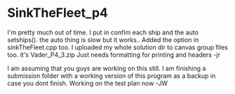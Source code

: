 
# SinkTheFleet_p4

I'm pretty much out of time.  I put in confim each ship and the auto setships().  the 
auto thing is slow but it works.. Added the option in sinkTheFleet.cpp too. 
I uploaded my whole solution dir to canvas group files too.  it's Vader_P4_3.zip
Just needs formatting for printing and headers
-jr

I am assuming that you guys are working on this still. I am finishing a submission folder with a working version of this program as a backup in case you dont finish. Working on the test plan now -JW
